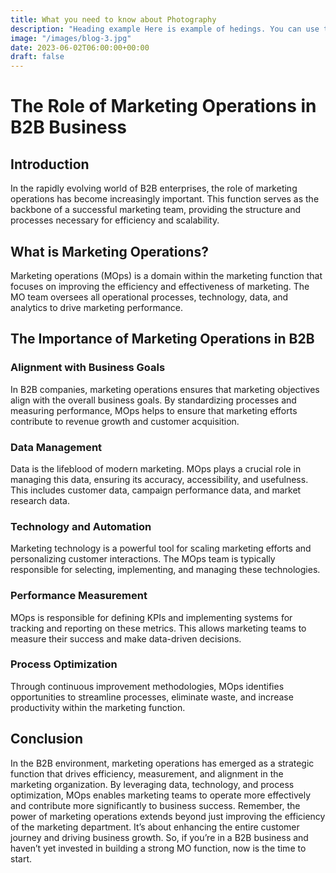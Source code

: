 ```yaml
---
title: What you need to know about Photography
description: "Heading example Here is example of hedings. You can use this heading by following markdownify rules."
image: "/images/blog-3.jpg"
date: 2023-06-02T06:00:00+00:00
draft: false
---
```


# The Role of Marketing Operations in B2B Business

## Introduction

In the rapidly evolving world of B2B enterprises, the role of marketing operations has become increasingly important. This function serves as the backbone of a successful marketing team, providing the structure and processes necessary for efficiency and scalability.

## What is Marketing Operations?

Marketing operations (MOps) is a domain within the marketing function that focuses on improving the efficiency and effectiveness of marketing. The MO team oversees all operational processes, technology, data, and analytics to drive marketing performance.

## The Importance of Marketing Operations in B2B

### Alignment with Business Goals

In B2B companies, marketing operations ensures that marketing objectives align with the overall business goals. By standardizing processes and measuring performance, MOps helps to ensure that marketing efforts contribute to revenue growth and customer acquisition.

### Data Management

Data is the lifeblood of modern marketing. MOps plays a crucial role in managing this data, ensuring its accuracy, accessibility, and usefulness. This includes customer data, campaign performance data, and market research data.

### Technology and Automation

Marketing technology is a powerful tool for scaling marketing efforts and personalizing customer interactions. The MOps team is typically responsible for selecting, implementing, and managing these technologies.

### Performance Measurement

MOps is responsible for defining KPIs and implementing systems for tracking and reporting on these metrics. This allows marketing teams to measure their success and make data-driven decisions.

### Process Optimization

Through continuous improvement methodologies, MOps identifies opportunities to streamline processes, eliminate waste, and increase productivity within the marketing function.

## Conclusion

In the B2B environment, marketing operations has emerged as a strategic function that drives efficiency, measurement, and alignment in the marketing organization. By leveraging data, technology, and process optimization, MOps enables marketing teams to operate more effectively and contribute more significantly to business success.
Remember, the power of marketing operations extends beyond just improving the efficiency of the marketing department. It’s about enhancing the entire customer journey and driving business growth. So, if you’re in a B2B business and haven’t yet invested in building a strong MO function, now is the time to start.
